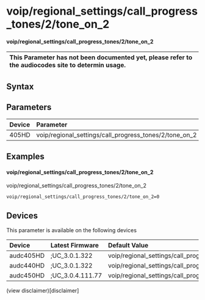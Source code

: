﻿---
description: voip/regional_settings/call_progress_tones/2/tone_on_2
search: false
---

# voip/regional_settings/call_progress_tones/2/tone_on_2

#### voip/regional_settings/call_progress_tones/2/tone_on_2


| This Parameter has not been documented yet, please refer to the audiocodes site to determin usage.  | 
| :--- |

## Syntax

## Parameters
|Device|Parameter|value|Description|
|:---|:---|:---|:---|
| 405HD | voip/regional_settings/call_progress_tones/2/tone_on_2 |  |  |

## Examples
#### voip/regional_settings/call_progress_tones/2/tone_on_2

voip/regional_settings/call_progress_tones/2/tone_on_2

```
voip/regional_settings/call_progress_tones/2/tone_on_2=0
```

## Devices
This parameter is available on the following devices

| Device | Latest Firmware | Default Value |
|:---|:---|:---|
| audc405HD | ;UC_3.0.1.322 | voip/regional_settings/call_progress_tones/2/tone_on_2=0 
| audc440HD | ;UC_3.0.1.322 | voip/regional_settings/call_progress_tones/2/tone_on_2=0 
| audc450HD | ;UC_3.0.4.111.77 | voip/regional_settings/call_progress_tones/2/tone_on_2=0 

(view disclaimer)[disclaimer]

